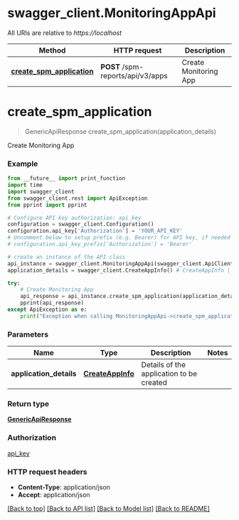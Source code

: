 # swagger_client.MonitoringAppApi

All URIs are relative to *https://localhost*

Method | HTTP request | Description
------------- | ------------- | -------------
[**create_spm_application**](MonitoringAppApi.md#create_spm_application) | **POST** /spm-reports/api/v3/apps | Create Monitoring App


# **create_spm_application**
> GenericApiResponse create_spm_application(application_details)

Create Monitoring App

### Example
```python
from __future__ import print_function
import time
import swagger_client
from swagger_client.rest import ApiException
from pprint import pprint

# Configure API key authorization: api_key
configuration = swagger_client.Configuration()
configuration.api_key['Authorization'] = 'YOUR_API_KEY'
# Uncomment below to setup prefix (e.g. Bearer) for API key, if needed
# configuration.api_key_prefix['Authorization'] = 'Bearer'

# create an instance of the API class
api_instance = swagger_client.MonitoringAppApi(swagger_client.ApiClient(configuration))
application_details = swagger_client.CreateAppInfo() # CreateAppInfo | Details of the application to be created

try:
    # Create Monitoring App
    api_response = api_instance.create_spm_application(application_details)
    pprint(api_response)
except ApiException as e:
    print("Exception when calling MonitoringAppApi->create_spm_application: %s\n" % e)
```

### Parameters

Name | Type | Description  | Notes
------------- | ------------- | ------------- | -------------
 **application_details** | [**CreateAppInfo**](CreateAppInfo.md)| Details of the application to be created | 

### Return type

[**GenericApiResponse**](GenericApiResponse.md)

### Authorization

[api_key](../README.md#api_key)

### HTTP request headers

 - **Content-Type**: application/json
 - **Accept**: application/json

[[Back to top]](#) [[Back to API list]](../README.md#documentation-for-api-endpoints) [[Back to Model list]](../README.md#documentation-for-models) [[Back to README]](../README.md)

